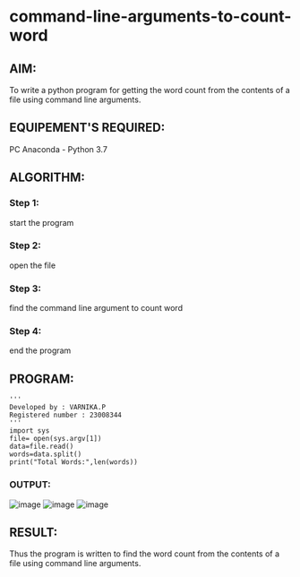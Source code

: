 # command-line-arguments-to-count-word
## AIM:
To write a python program for getting the word count from the contents of a file using command line arguments.
## EQUIPEMENT'S REQUIRED: 
PC
Anaconda - Python 3.7
## ALGORITHM: 
### Step 1:
start the program
### Step 2: 
open the file
### Step 3: 
find the command line argument to count word
### Step 4:  
end the program


## PROGRAM:
```
'''
Developed by : VARNIKA.P
Registered number : 23008344
'''
import sys
file= open(sys.argv[1])
data=file.read()
words=data.split()
print("Total Words:",len(words))

```
### OUTPUT:

![image](https://github.com/23008344/command-line-arguments-to-count-word/assets/145742655/bcd3e9c0-2044-4c01-af0f-091b7658cc6b)
![image](https://github.com/23008344/command-line-arguments-to-count-word/assets/145742655/b7900c14-cf81-435c-85d5-b9f148766435)
![image](https://github.com/23008344/command-line-arguments-to-count-word/assets/145742655/9b8f4bd2-ee30-4d6b-a251-f1a3a1a98c94)


## RESULT:
Thus the program is written to find the word count from the contents of a file using command line arguments.
